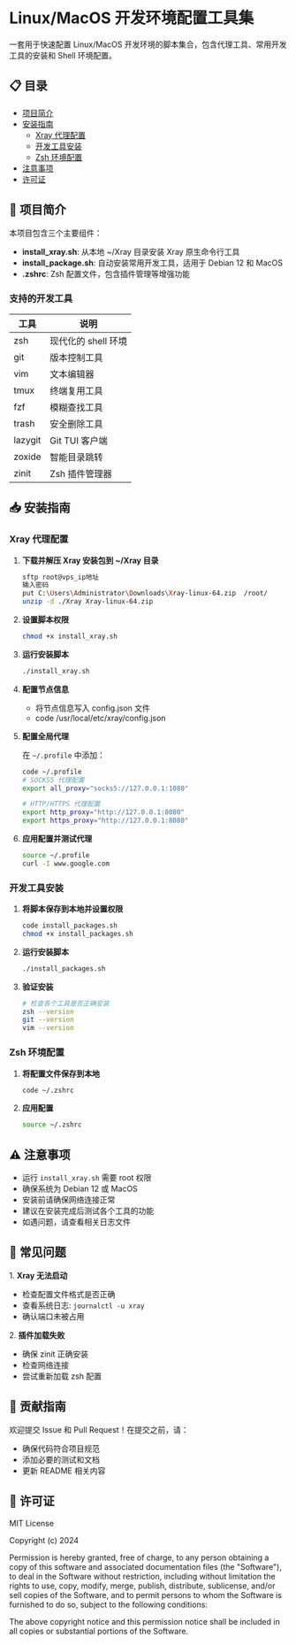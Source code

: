 # Linux/MacOS 开发环境配置工具集

一套用于快速配置 Linux/MacOS 开发环境的脚本集合，包含代理工具、常用开发工具的安装和 Shell 环境配置。

## 📋 目录

- [项目简介](#项目简介)
- [安装指南](#安装指南)
  - [Xray 代理配置](#xray-代理配置)
  - [开发工具安装](#开发工具安装)
  - [Zsh 环境配置](#zsh-环境配置)
- [注意事项](#注意事项)
- [许可证](#许可证)

## 🚀 项目简介

本项目包含三个主要组件：

- **install_xray.sh**: 从本地 ~/Xray 目录安装 Xray 原生命令行工具
- **install_package.sh**: 自动安装常用开发工具，适用于 Debian 12 和 MacOS
- **.zshrc**: Zsh 配置文件，包含插件管理等增强功能

### 支持的开发工具

| 工具 | 说明 |
|------|------|
| zsh | 现代化的 shell 环境 |
| git | 版本控制工具 |
| vim | 文本编辑器 |
| tmux | 终端复用工具 |
| fzf | 模糊查找工具 |
| trash | 安全删除工具 |
| lazygit | Git TUI 客户端 |
| zoxide | 智能目录跳转 |
| zinit | Zsh 插件管理器 |

## 📥 安装指南

### Xray 代理配置

1. **下载并解压 Xray 安装包到 ~/Xray 目录**
   ```bash
   sftp root@vps_ip地址
   输入密码
   put C:\Users\Administrator\Downloads\Xray-linux-64.zip  /root/
   unzip -d ./Xray Xray-linux-64.zip  

2. **设置脚本权限**
   ```bash
   chmod +x install_xray.sh

3. **运行安装脚本**
   ```bash
   ./install_xray.sh

4. **配置节点信息**
   - 将节点信息写入 config.json 文件
   - code /usr/local/etc/xray/config.json

5. **配置全局代理**

   在 `~/.profile` 中添加：
   ```bash
   code ~/.profile
   # SOCKS5 代理配置
   export all_proxy="socks5://127.0.0.1:1080"
   
   # HTTP/HTTPS 代理配置
   export http_proxy="http://127.0.0.1:8080"
   export https_proxy="http://127.0.0.1:8080"

6. **应用配置并测试代理**
   ```bash
   source ~/.profile
   curl -I www.google.com

   
### 开发工具安装

1. **将脚本保存到本地并设置权限**
   ```bash
   code install_packages.sh
   chmod +x install_packages.sh

2. **运行安装脚本**
   ```bash
   ./install_packages.sh

3. **验证安装**
   ```bash
   # 检查各个工具是否正确安装
   zsh --version
   git --version
   vim --version

### Zsh 环境配置

1. **将配置文件保存到本地**
   ```bash
   code ~/.zshrc

2. **应用配置**
   ```bash
   source ~/.zshrc


## ⚠️ 注意事项

- 运行 `install_xray.sh` 需要 root 权限
- 确保系统为 Debian 12 或 MacOS
- 安装前请确保网络连接正常
- 建议在安装完成后测试各个工具的功能
- 如遇问题，请查看相关日志文件

## 🔧 常见问题

1\. **Xray 无法启动**
   - 检查配置文件格式是否正确
   - 查看系统日志: `journalctl -u xray`
   - 确认端口未被占用

2\. **插件加载失败**
   - 确保 zinit 正确安装
   - 检查网络连接
   - 尝试重新加载 zsh 配置

## 🤝 贡献指南

欢迎提交 Issue 和 Pull Request！在提交之前，请：

- 确保代码符合项目规范
- 添加必要的测试和文档
- 更新 README 相关内容

## 📄 许可证

MIT License

Copyright (c) 2024

Permission is hereby granted, free of charge, to any person obtaining a copy
of this software and associated documentation files (the "Software"), to deal
in the Software without restriction, including without limitation the rights
to use, copy, modify, merge, publish, distribute, sublicense, and/or sell
copies of the Software, and to permit persons to whom the Software is
furnished to do so, subject to the following conditions:

The above copyright notice and this permission notice shall be included in all
copies or substantial portions of the Software.
